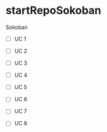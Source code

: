 # startRepoSokoban
Sokoban
- [ ] UC 1
- [ ] UC 2
- [ ] UC 3
- [ ] UC 4
- [ ] UC 5
- [ ] UC 6
- [ ] UC 7
- [ ] UC 8




